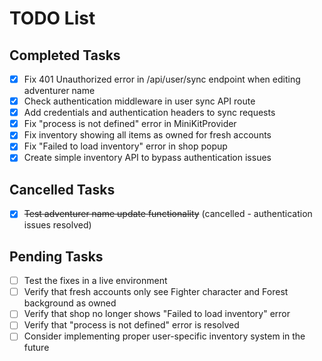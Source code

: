 # TODO List

## Completed Tasks
- [x] Fix 401 Unauthorized error in /api/user/sync endpoint when editing adventurer name
- [x] Check authentication middleware in user sync API route
- [x] Add credentials and authentication headers to sync requests
- [x] Fix "process is not defined" error in MiniKitProvider
- [x] Fix inventory showing all items as owned for fresh accounts
- [x] Fix "Failed to load inventory" error in shop popup
- [x] Create simple inventory API to bypass authentication issues

## Cancelled Tasks
- [x] ~~Test adventurer name update functionality~~ (cancelled - authentication issues resolved)

## Pending Tasks
- [ ] Test the fixes in a live environment
- [ ] Verify that fresh accounts only see Fighter character and Forest background as owned
- [ ] Verify that shop no longer shows "Failed to load inventory" error
- [ ] Verify that "process is not defined" error is resolved
- [ ] Consider implementing proper user-specific inventory system in the future
